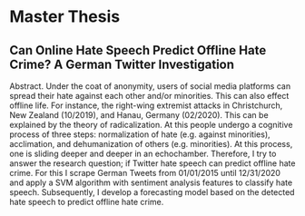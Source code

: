 # Master Thesis

## Can Online Hate Speech Predict Offline Hate Crime? A German Twitter Investigation 

Abstract. Under the coat of anonymity, users of social media platforms can spread their hate
against each other and/or minorities. This can also effect offline life. For instance, the right-wing
extremist attacks in Christchurch, New Zealand (10/2019), and Hanau, Germany (02/2020). This
can be explained by the theory of radicalization. At this people undergo a cognitive process of
three steps: normalization of hate (e.g. against minorities), acclimation, and dehumanization of
others (e.g. minorities). At this process, one is sliding deeper and deeper in an echochamber.
Therefore, I try to answer the research question; if Twitter hate speech can predict offline hate
crime. For this I scrape German Tweets from 01/01/2015 until 12/31/2020 and apply a SVM
algorithm with sentiment analysis features to classify hate speech. Subsequently, I develop a
forecasting model based on the detected hate speech to predict offline hate crime.

